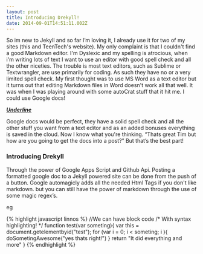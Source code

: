 ```yaml
---
layout: post
title: Introducing Drekyll!
date: 2014-09-01T14:51:11.002Z
---
```

<body class="c4">
	<p>
		<span>So im new to Jekyll and so far I’m loving it, I already use it for two of my sites (this and TeenTech's website). My only complaint is that I couldn't find a good Markdown editor. I'm Dyslexic and my spelling is atrocious, when i'm writing lots of text I want to use an editor with good spell check and all the other niceties. The trouble is most text editors, such as Sublime or Textwrangler, are use primarily for coding. As such they have no or a very limited spell check. My first thought was to use MS Word as a text editor but it turns out that editing Markdown files in Word doesn't work all that well. It was when I was playing around with some autoCrat stuff that it hit me. I could use Google docs!</span>
	</p>
	<!--more-->
	<p>
		<span style="font-style:italic;text-decoration:underline;font-weight:bold;">Underline</span>
	</p>
	<p>
		<span>Google docs would be perfect, they have a solid spell check and all the other stuff you want from a text editor and as an added bonuses everything is saved in the cloud. Now I know what you're thinking. “Thats great Tim but how are you going to get the docs into a post?” But that’s the best part!</span>
	</p>
	<h3 style="page-break-after:avoid;">
				<span>Introducing Drekyll</span>
	</h3>
	<p>
		<span>Through the power of Google Apps Script and Github Api. Posting a formatted google doc to a Jekyll powered site can be done from the push of a button. Google automagicly adds all the needed Html Tags if you don't like markdown. but you can still have the power of markdown through the use of some magic regex’s.</span>
	</p>
	<p>
		<span>eg</span>
	</p>
	
{% highlight javascript linnos %}
//We can have block code
/* With syntax highlighting! */
function test(var someting){
	var this = document.getelementbyid("test");
	for (var i = 0; i &lt; someting; i 		){
		doSometingAwesome("yes thats right!")
	}
	return "It did everything and more"
}
{% endhighlight %}

</body>